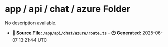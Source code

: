 # app / api / chat / azure Folder

No description available.

- **[**📄 Source File:** `/app/api/chat/azure/route.ts`](route.ts.md)** – **🕒 Generated:** 2025-06-07 13:21:44 UTC